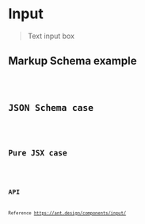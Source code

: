 # Input

> Text input box

## Markup Schema example

<code src="../demos/input/Markup.tsx"/>

## JSON Schema case

<code src="../demos/input/Schema.tsx"/>

## Pure JSX case

<code src="../demos/input/PureJsx.tsx"/>

## API

Reference <https://ant.design/components/input/>
